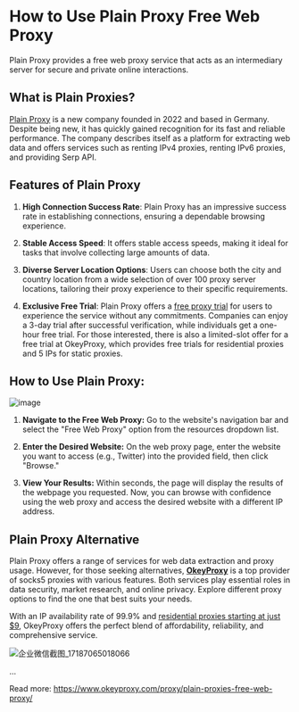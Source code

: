 # How to Use Plain Proxy Free Web Proxy
Plain Proxy provides a free web proxy service that acts as an intermediary server for secure and private online interactions.

## What is Plain Proxies?

[Plain Proxy](https://www.okeyproxy.com/proxy/plain-proxies-free-web-proxy/) is a new company founded in 2022 and based in Germany. Despite being new, it has quickly gained recognition for its fast and reliable performance. The company describes itself as a platform for extracting web data and offers services such as renting IPv4 proxies, renting IPv6 proxies, and providing Serp API.

## Features of Plain Proxy

1. **High Connection Success Rate**: Plain Proxy has an impressive success rate in establishing connections, ensuring a dependable browsing experience.

2. **Stable Access Speed**: It offers stable access speeds, making it ideal for tasks that involve collecting large amounts of data.

3. **Diverse Server Location Options**: Users can choose both the city and country location from a wide selection of over 100 proxy server locations, tailoring their proxy experience to their specific requirements.

4. **Exclusive Free Trial**: Plain Proxy offers a [free proxy trial](https://www.okeyproxy.com/proxy?link=b63b57) for users to experience the service without any commitments. Companies can enjoy a 3-day trial after successful verification, while individuals get a one-hour free trial. For those interested, there is also a limited-slot offer for a free trial at OkeyProxy, which provides free trials for residential proxies and 5 IPs for static proxies.

## How to Use Plain Proxy:

![image](https://github.com/thepirateproxy/How-to-Use-Plain-Proxy-Free-Web-Proxy/assets/169422974/5fab030c-e4c6-4bbe-bda8-61ae5f4ea997)

1. **Navigate to the Free Web Proxy:** Go to the website's navigation bar and select the "Free Web Proxy" option from the resources dropdown list.

2. **Enter the Desired Website:** On the web proxy page, enter the website you want to access (e.g., Twitter) into the provided field, then click "Browse."

3. **View Your Results:** Within seconds, the page will display the results of the webpage you requested. Now, you can browse with confidence using the web proxy and access the desired website with a different IP address.

## Plain Proxy Alternative

Plain Proxy offers a range of services for web data extraction and proxy usage. However, for those seeking alternatives, [**OkeyProxy**](https://www.okeyproxy.com/en?link=b63b57) is a top provider of socks5 proxies with various features. Both services play essential roles in data security, market research, and online privacy. Explore different proxy options to find the one that best suits your needs. 

With an IP availability rate of 99.9% and [residential proxies starting at just $9](https://www.okeyproxy.com/en/residential-proxies?link=b63b57), OkeyProxy offers the perfect blend of affordability, reliability, and comprehensive service.

![企业微信截图_17187065018066](https://github.com/thepirateproxy/How-to-Use-Plain-Proxy-Free-Web-Proxy/assets/169422974/3bb4221c-6bb8-4be2-8498-f275433d1024)

...

Read more: https://www.okeyproxy.com/proxy/plain-proxies-free-web-proxy/
